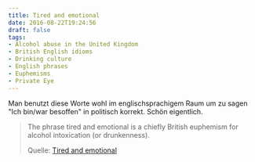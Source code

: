```yaml
---
title: Tired and emotional
date: 2016-08-22T19:24:56
draft: false
tags:
- Alcohol abuse in the United Kingdom
- British English idioms
- Drinking culture
- English phrases
- Euphemisms
- Private Eye
---
```


Man benutzt diese Worte wohl im englischsprachigem Raum um zu sagen "Ich
bin/war besoffen" in politisch korrekt. Schön eigentlich.

> The phrase tired and emotional is a chiefly British euphemism for alcohol
> intoxication (or drunkenness).
>
> Quelle: [Tired and emotional](https://en.wikipedia.org/wiki/Tired_and_emotional)
